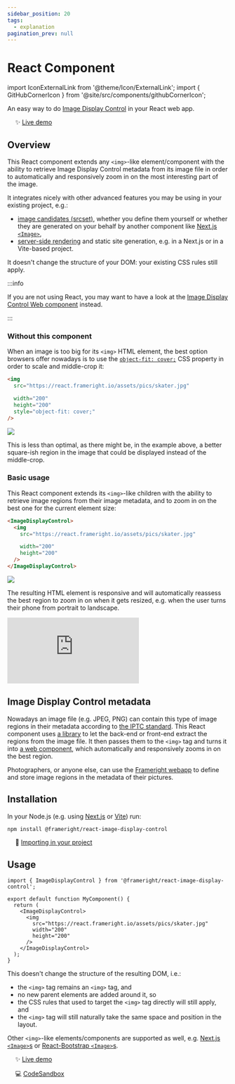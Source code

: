 ```yaml
---
sidebar_position: 20
tags:
  - explanation
pagination_prev: null
---
```


# React Component

<!--
WARNINGS:
* Bits of information here are duplicated in several places:
    * https://docs.frameright.io/react
    * https://github.com/Frameright/react-image-display-control
  Make sure to keep them in sync.
* Make sure all URLs in this document are absolute, and not relative within
  GitHub, as we are publishing this file to npm and want URLs to remain valid
  there.
-->

import IconExternalLink from '@theme/Icon/ExternalLink';
import { GitHubCornerIcon } from '@site/src/components/githubCornerIcon';

<GitHubCornerIcon href="https://github.com/Frameright/react-image-display-control" />

An easy way to do [Image Display Control](https://frameright.io) in your React
web app.

&emsp; :sparkles: [Live demo<IconExternalLink />](https://react.frameright.io)

## Overview

This React component extends any `<img>`-like element/component with the ability
to retrieve Image Display Control metadata from its image file in order to
automatically and responsively zoom in on the most interesting part of the
image.

It integrates nicely with other advanced features you may be using in your
existing project, e.g.:

- [image candidates (srcset)](https://developer.mozilla.org/en-US/docs/Web/API/HTMLImageElement/srcset),
  whether you define them yourself or whether they are generated on your behalf
  by another component like
  [Next.js `<Image>`](https://nextjs.org/docs/api-reference/next/image),
- [server-side rendering](ssr.md) and static site generation, e.g. in a Next.js or
  in a Vite-based project.

It doesn't change the structure of your DOM: your existing CSS rules still
apply.

:::info

If you are not using React, you may want to have a look at the
[Image Display Control Web component](../web-component/README.md)
instead.

:::

### Without this component

When an image is too big for its `<img>` HTML element, the best option browsers
offer nowadays is to use the
[`object-fit: cover;`](https://developer.mozilla.org/en-US/docs/Web/CSS/object-fit)
CSS property in order to scale and middle-crop it:

<!-- prettier-ignore-start -->

<div className="code-with-illustration">

```html
<img
  src="https://react.frameright.io/assets/pics/skater.jpg"

  width="200"
  height="200"
  style="object-fit: cover;"
/>
```

<img src="/img/ekroos/skater_middlecrop.png" />
</div>

<!-- prettier-ignore-end -->

This is less than optimal, as there might be, in the example above, a better
square-ish region in the image that could be displayed instead of the
middle-crop.

### Basic usage

This React component extends its `<img>`-like children with the ability to
retrieve image regions from their image metadata, and to zoom in on the best one
for the current element size:

<!-- prettier-ignore-start -->

<div className="code-with-illustration">

```html
<ImageDisplayControl>
  <img
    src="https://react.frameright.io/assets/pics/skater.jpg"

    width="200"
    height="200"
  />
</ImageDisplayControl>
```

<!-- prettier-ignore-end -->

<img src="/img/ekroos/skater_withidc.png" />
</div>

The resulting HTML element is responsive and will automatically reassess the
best region to zoom in on when it gets resized, e.g. when the user turns their
phone from portrait to landscape.

<div className="youtube-embed">
  <iframe
    className="youtube-embed"
    src="https://www.youtube.com/embed/UsBtRSyY-7c"
    title="YouTube video player" frameBorder="0"
    allow="accelerometer; autoplay; clipboard-write; encrypted-media; gyroscope; picture-in-picture; web-share"
    allowFullScreen
  >
  </iframe>
</div>

## Image Display Control metadata

Nowadays an image file (e.g. JPEG, PNG) can contain this type of image regions
in their metadata according to
[the IPTC standard](https://iptc.org/std/photometadata/specification/IPTC-PhotoMetadata#image-region).
This React component uses
[a library](../javascript/README.md) to let the back-end or front-end extract the regions
from the image file. It then passes them to the `<img>` tag and turns it into
[a web component](../web-component/README.md),
which automatically and responsively zooms in on the best region.

Photographers, or anyone else, can use the
[Frameright webapp](https://frameright.app/) to define and store image regions in
the metadata of their pictures.

## Installation

In your Node.js (e.g. using [Next.js](https://nextjs.org/) or
[Vite](https://vitejs.dev/)) run:

```bash
npm install @frameright/react-image-display-control
```

&emsp; :floppy_disk: [Importing in your project](importing.md)

## Usage

```tsx title=src/MyComponent.tsx
import { ImageDisplayControl } from '@frameright/react-image-display-control';

export default function MyComponent() {
  return (
    <ImageDisplayControl>
      <img
        src="https://react.frameright.io/assets/pics/skater.jpg"
        width="200"
        height="200"
      />
    </ImageDisplayControl>
  );
}
```

This doesn't change the structure of the resulting DOM, i.e.:

- the `<img>` tag remains an `<img>` tag, and
- no new parent elements are added around it, so
- the CSS rules that used to target the `<img>` tag directly will still apply,
  and
- the `<img>` tag will still naturally take the same space and position in the
  layout.

Other `<img>`-like elements/components are supported as well, e.g.
[Next.js `<Image>`s](https://nextjs.org/docs/api-reference/next/image) or
[React-Bootstrap `<Image>`s](https://react-bootstrap.github.io/components/images/).

&emsp; :sparkles: [Live demo<IconExternalLink />](https://react.frameright.io)

&emsp; 💻 [CodeSandbox<IconExternalLink />](https://codesandbox.io/s/image-display-control-react-component-m6qj9r)
